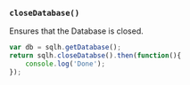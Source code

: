 ### ``closeDatabase()``
Ensures that the Database is closed.

```js
var db = sqlh.getDatabase();
return sqlh.closeDatabse().then(function(){
	console.log('Done');
});
```